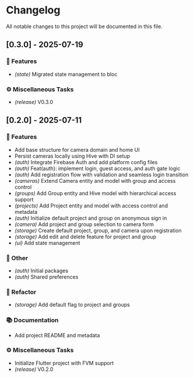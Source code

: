 # Changelog

All notable changes to this project will be documented in this file.
## [0.3.0] - 2025-07-19

### 🚀 Features

- *(state)* Migrated state management to bloc

### ⚙️ Miscellaneous Tasks

- *(release)* V0.3.0

## [0.2.0] - 2025-07-11

### 🚀 Features

- Add base structure for camera domain and home UI
- Persist cameras locally using Hive with DI setup
- *(auth)* Integrate Firebase Auth and add platform config files
- *(auth)* Feat(auth): implement login, guest access, and auth gate logic
- *(auth)* Add registration flow with validation and seamless login transition
- *(cameras)* Extend Camera entity and model with group and access control
- *(groups)* Add Group entity and Hive model with hierarchical access support
- *(projects)* Add Project entity and model with access control and metadata
- *(auth)* Initialize default project and group on anonymous sign in
- *(camera)* Add project and group selection to camera form
- *(storage)* Create default project, group, and camera upon registration
- *(storage)* Add edit and delete feature for project and group
- *(ui)* Add state management

### 💼 Other

- *(auth)* Initial packages
- *(auth)* Shared preferences

### 🚜 Refactor

- *(storage)* Add default flag to project and groups

### 📚 Documentation

- Add project README and metadata

### ⚙️ Miscellaneous Tasks

- Initialize Flutter project with FVM support
- *(release)* V0.2.0

<!-- generated by git-cliff -->
